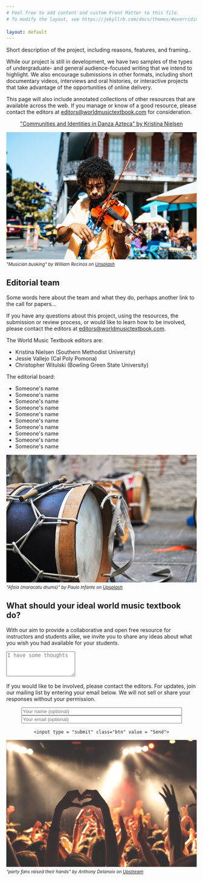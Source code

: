 ```yaml
---
# Feel free to add content and custom Front Matter to this file.
# To modify the layout, see https://jekyllrb.com/docs/themes/#overriding-theme-defaults

layout: default
---
```

Short description of the project, including reasons, features, and framing..

While our project is still in development, we have two samples of the types of undergraduate- and general audience-focused writing that we intend to highlight. We also encourage submissions in other formats, including short documentary videos, interviews and oral histories, or interactive projects that take advantage of the opportunities of online delivery.

This page will also include annotated collections of other resources that are available across the web. If you manage or know of a good resource, please contact the editors at [editors@worldmusictextbook.com](mailto:editors@worldmusictextbook.com) for consideration.

<center>

<a href="pages/nielsen/" class="btn">"Communities and Identities in Danza Azteca" by Kristina Nielsen</a>

</center>

![](assets/images/william-recinos-nola-violin-unsplash.jpg)
<small>*"Musician busking" by William Recinos on [Unsplash](https://unsplash.com/@iwillbmm)*</small>

## Editorial team

Some words here about the team and what they do, perhaps another link to the call for papers...

If you have any questions about this project, using the resources, the submission or review process, or would like to learn how to be involved, please contact the editors at [editors@worldmusictextbook.com](mailto:editors@worldmusictextbook.com).

The World Music Textbook editors are:

* Kristina Nielsen (Southern Methodist University)
* Jessie Vallejo (Cal Poly Pomona)
* Christopher Witulski (Bowling Green State University)

The editorial board:

* Someone's name
* Someone's name
* Someone's name
* Someone's name
* Someone's name
* Someone's name
* Someone's name
* Someone's name
* Someone's name
* Someone's name

![](assets/images/paulo-infante-afaia-unsplash.jpg)
<small>*"Afaia (maracatu drums)" by Paulo Infante on [Upsplash](https://unsplash.com/@pauloinfante)*</small>

## What should your ideal world music textbook do?

With our aim to provide a collaborative and open free resource for instructors and students alike, we invite you to share any ideas about what you wish you had available for your students.

<form
  action = "https://formspree.io/chris.witulski@gmail.com"
  method="POST">

  <textarea name="suggestions" rows="4" placeholder = "I have some thoughts"></textarea>

  <p>
    If you would like to be involved, please contact the editors. For updates, join our mailing list by entering your email below. We will not sell or share your responses without your permission.
  </p>

  <center>
    <input type="text" name="name" placeholder="Your name (optional)" size = "50">
    <input type="text" name="email" placeholder="Your email (optional)" size = "50">
    <br />

    <input type = "submit" class="btn" value = "Send">
  </center>
</form>


![](assets/images/anthony-delanoix-concert-upsplash.jpg)
<small>*"party fans raised their hands" by Anthony Delanoix on [Upstream](https://unsplash.com/@anthonydelanoix)*</small>

